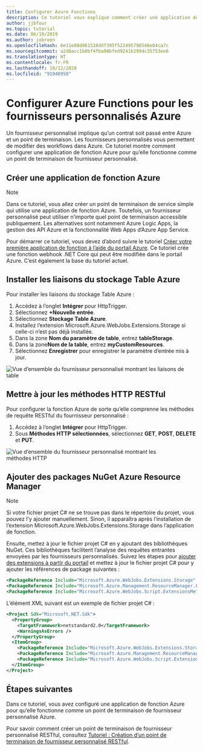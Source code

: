```yaml
---
title: Configurer Azure Functions
description: Ce tutoriel vous explique comment créer une application de fonction Azure et comment la configurer pour qu’elle fonctionne avec des fournisseurs personnalisés Azure.
author: jjbfour
ms.topic: tutorial
ms.date: 06/19/2019
ms.author: jobreen
ms.openlocfilehash: 6e11e08d861538ddf395f522495798546e04ca7c
ms.sourcegitcommit: a2d8acc1b0bf4fba90bfed9241b299dc35753ee6
ms.translationtype: HT
ms.contentlocale: fr-FR
ms.lasthandoff: 10/12/2020
ms.locfileid: "91948950"
---
```

# <a name="set-up-azure-functions-for-azure-custom-providers"></a>Configurer Azure Functions pour les fournisseurs personnalisés Azure

Un fournisseur personnalisé implique qu’un contrat soit passé entre Azure et un point de terminaison. Les fournisseurs personnalisés vous permettent de modifier des workflows dans Azure. Ce tutoriel montre comment configurer une application de fonction Azure pour qu’elle fonctionne comme un point de terminaison de fournisseur personnalisé.

## <a name="create-the-azure-function-app"></a>Créer une application de fonction Azure

> [!NOTE]
> Dans ce tutoriel, vous allez créer un point de terminaison de service simple qui utilise une application de fonction Azure. Toutefois, un fournisseur personnalisé peut utiliser n’importe quel point de terminaison accessible publiquement. Les alternatives sont notamment Azure Logic Apps, la gestion des API Azure et la fonctionnalité Web Apps d’Azure App Service.

Pour démarrer ce tutoriel, vous devez d’abord suivre le tutoriel [Créer votre première application de fonction à l’aide du portail Azure](../../azure-functions/functions-create-first-azure-function.md). Ce tutoriel crée une fonction webhook .NET Core qui peut être modifiée dans le portail Azure. C’est également la base du tutoriel actuel.

## <a name="install-azure-table-storage-bindings"></a>Installer les liaisons du stockage Table Azure

Pour installer les liaisons du stockage Table Azure :

1. Accédez à l’onglet **Intégrer** pour HttpTrigger.
1. Sélectionnez **+Nouvelle entrée**.
1. Sélectionnez **Stockage Table Azure**.
1. Installez l’extension Microsoft.Azure.WebJobs.Extensions.Storage si celle-ci n’est pas déjà installée.
1. Dans la zone **Nom du paramètre de table**, entrez **tableStorage**.
1. Dans la zone**Nom de la table**, entrez **myCustomResources**.
1. Sélectionnez **Enregistrer** pour enregistrer le paramètre d’entrée mis à jour.

![Vue d’ensemble du fournisseur personnalisé montrant les liaisons de table](./media/create-custom-provider/azure-functions-table-bindings.png)

## <a name="update-restful-http-methods"></a>Mettre à jour les méthodes HTTP RESTful

Pour configurer la fonction Azure de sorte qu’elle comprenne les méthodes de requête RESTful du fournisseur personnalisé :

1. Accédez à l’onglet **Intégrer** pour HttpTrigger.
1. Sous **Méthodes HTTP sélectionnées**, sélectionnez **GET**, **POST**, **DELETE** et **PUT**.

![Vue d’ensemble du fournisseur personnalisé montrant les méthodes HTTP](./media/create-custom-provider/azure-functions-http-methods.png)

## <a name="add-azure-resource-manager-nuget-packages"></a>Ajouter des packages NuGet Azure Resource Manager

> [!NOTE]
> Si votre fichier projet C# ne se trouve pas dans le répertoire du projet, vous pouvez l’y ajouter manuellement. Sinon, il apparaîtra après l’installation de l’extension Microsoft.Azure.WebJobs.Extensions.Storage dans l’application de fonction.

Ensuite, mettez à jour le fichier projet C# en y ajoutant des bibliothèques NuGet. Ces bibliothèques facilitent l’analyse des requêtes entrantes envoyées par les fournisseurs personnalisés. Suivez les étapes pour [ajouter des extensions à partir du portail](../../azure-functions/functions-bindings-register.md) et mettez à jour le fichier projet C# pour y ajouter les références de package suivantes :

```xml
<PackageReference Include="Microsoft.Azure.WebJobs.Extensions.Storage" Version="3.0.4" />
<PackageReference Include="Microsoft.Azure.Management.ResourceManager.Fluent" Version="1.22.2" />
<PackageReference Include="Microsoft.Azure.WebJobs.Script.ExtensionsMetadataGenerator" Version="1.1.*" />
```

L’élément XML suivant est un exemple de fichier projet C# :

```xml
<Project Sdk="Microsoft.NET.Sdk">
  <PropertyGroup>
    <TargetFramework>netstandard2.0</TargetFramework>
    <WarningsAsErrors />
  </PropertyGroup>
  <ItemGroup>
    <PackageReference Include="Microsoft.Azure.WebJobs.Extensions.Storage" Version="3.0.4" />
    <PackageReference Include="Microsoft.Azure.Management.ResourceManager.Fluent" Version="1.22.2" />
    <PackageReference Include="Microsoft.Azure.WebJobs.Script.ExtensionsMetadataGenerator" Version="1.1.*" />
  </ItemGroup>
</Project>
```

## <a name="next-steps"></a>Étapes suivantes

Dans ce tutoriel, vous avez configuré une application de fonction Azure pour qu’elle fonctionne comme un point de terminaison de fournisseur personnalisé Azure.

Pour savoir comment créer un point de terminaison de fournisseur personnalisé RESTful, consultez [Tutoriel : Création d’un point de terminaison de fournisseur personnalisé RESTful](./tutorial-custom-providers-function-authoring.md).